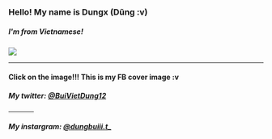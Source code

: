 <h3>Hello! My name is Dungx (Dũng :v)</h3>
<h5>I'm from Vietnamese!</h5>
<a href="https://www.facebook.com/imdungx2993/"><img src="https://user-images.githubusercontent.com/81961420/224526580-dc1af737-9875-4af0-bf3d-05cc0b795c9e.jpeg"></a>
<hr/>
<h4>Click on the image!!! This is my FB cover image :v</h4>
<h5>My twitter: <a href="https://twitter.com/BuiVietDung12">@BuiVietDung12</a></h5>
<hr width="10%">
<h5>My instargram: <a href="https://www.instagram.com/dungbuiii.t_">@dungbuiii.t_</a></h5>



